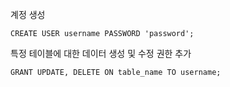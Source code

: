 계정 생성
```
CREATE USER username PASSWORD 'password';
```

특정 테이블에 대한 데이터 생성 및 수정 권한 추가
```
GRANT UPDATE, DELETE ON table_name TO username;
```
